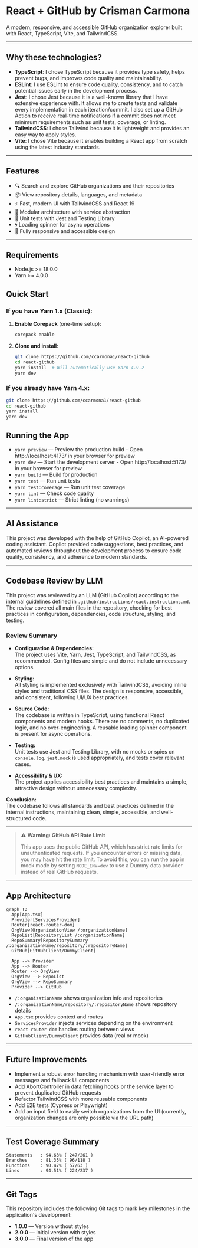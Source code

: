 # React + GitHub by Crisman Carmona

A modern, responsive, and accessible GitHub organization explorer built with React, TypeScript, Vite, and TailwindCSS.

---

## Why these technologies?

- **TypeScript**: I chose TypeScript because it provides type safety, helps prevent bugs, and improves code quality and maintainability.
- **ESLint**: I use ESLint to ensure code quality, consistency, and to catch potential issues early in the development process.
- **Jest**: I chose Jest because it is a well-known library that I have extensive experience with. It allows me to create tests and validate every implementation in each iteration/commit. I also set up a GitHub Action to receive real-time notifications if a commit does not meet minimum requirements such as unit tests, coverage, or linting.
- **TailwindCSS**: I chose Tailwind because it is lightweight and provides an easy way to apply styles.
- **Vite**: I chose Vite because it enables building a React app from scratch using the latest industry standards.

---

## Features

- 🔍 Search and explore GitHub organizations and their repositories
- 📦 View repository details, languages, and metadata
- ⚡ Fast, modern UI with TailwindCSS and React 19
- 🧩 Modular architecture with service abstraction
- 🧪 Unit tests with Jest and Testing Library
- 🌀 Loading spinner for async operations
- 📱 Fully responsive and accessible design

---

## Requirements

- Node.js >= 18.0.0
- Yarn >= 4.0.0

## Quick Start

### If you have Yarn 1.x (Classic):

1. **Enable Corepack** (one-time setup):

   ```bash
   corepack enable
   ```

2. **Clone and install**:
   ```bash
   git clone https://github.com/ccarmona1/react-github
   cd react-github
   yarn install  # Will automatically use Yarn 4.9.2
   yarn dev
   ```

### If you already have Yarn 4.x:

```bash
git clone https://github.com/ccarmona1/react-github
cd react-github
yarn install
yarn dev
```

## Running the App

- `yarn preview` — Preview the production build - Open http://localhost:4173/ in your browser for preview
- `yarn dev` — Start the development server - Open http://localhost:5173/ in your browser for preview
- `yarn build` — Build for production
- `yarn test` — Run unit tests
- `yarn test:coverage` — Run unit test coverage
- `yarn lint` — Check code quality
- `yarn lint:strict` — Strict linting (no warnings)

---

## AI Assistance

This project was developed with the help of GitHub Copilot, an AI-powered coding assistant. Copilot provided code suggestions, best practices, and automated reviews throughout the development process to ensure code quality, consistency, and adherence to modern standards.

---

## Codebase Review by LLM

This project was reviewed by an LLM (GitHub Copilot) according to the internal guidelines defined in `.github/instructions/react.instructions.md`.  
The review covered all main files in the repository, checking for best practices in configuration, dependencies, code structure, styling, and testing.

### Review Summary

- **Configuration & Dependencies:**  
  The project uses Vite, Yarn, Jest, TypeScript, and TailwindCSS, as recommended. Config files are simple and do not include unnecessary options.

- **Styling:**  
  All styling is implemented exclusively with TailwindCSS, avoiding inline styles and traditional CSS files. The design is responsive, accessible, and consistent, following UI/UX best practices.

- **Source Code:**  
  The codebase is written in TypeScript, using functional React components and modern hooks. There are no comments, no duplicated logic, and no over-engineering. A reusable loading spinner component is present for async operations.

- **Testing:**  
  Unit tests use Jest and Testing Library, with no mocks or spies on `console.log`. `jest.mock` is used appropriately, and tests cover relevant cases.

- **Accessibility & UX:**  
  The project applies accessibility best practices and maintains a simple, attractive design without unnecessary complexity.

**Conclusion:**  
The codebase follows all standards and best practices defined in the internal instructions, maintaining clean, simple, accessible, and well-structured code.

---

> ⚠️ **Warning: GitHub API Rate Limit**
>
> This app uses the public GitHub API, which has strict rate limits for unauthenticated requests. If you encounter errors or missing data, you may have hit the rate limit. To avoid this, you can run the app in mock mode by setting `NODE_ENV=dev` to use a Dummy data provider instead of real GitHub requests.

---

## App Architecture

```mermaid
graph TD
  App[App.tsx]
  Provider[ServicesProvider]
  Router[react-router-dom]
  OrgView[OrganizationView /:organizationName]
  RepoList[RepositoryList /:organizationName]
  RepoSummary[RepositorySummary /:organizationName/repository/:repositoryName]
  GitHub[GitHubClient/DummyClient]

  App --> Provider
  App --> Router
  Router --> OrgView
  OrgView --> RepoList
  OrgView --> RepoSummary
  Provider --> GitHub
```

- `/:organizationName` shows organization info and repositories
- `/:organizationName/repository/:repositoryName` shows repository details
- `App.tsx` provides context and routes
- `ServicesProvider` injects services depending on the environment
- `react-router-dom` handles routing between views
- `GitHubClient/DummyClient` provides data (real or mock)

---

## Future Improvements

- Implement a robust error handling mechanism with user-friendly error messages and fallback UI components
- Add AbortController in data fetching hooks or the service layer to prevent duplicated GitHub requests
- Refactor TailwindCSS with more reusable components
- Add E2E tests (Cypress or Playwright)
- Add an input field to easily switch organizations from the UI (currently, organization changes are only possible via the URL path)

---

## Test Coverage Summary

```
Statements   : 94.63% ( 247/261 )
Branches     : 81.35% ( 96/118 )
Functions    : 90.47% ( 57/63 )
Lines        : 94.51% ( 224/237 )
```

---

## Git Tags

This repository includes the following Git tags to mark key milestones in the application's development:

- **1.0.0** — Version without styles
- **2.0.0** — Initial version with styles
- **3.0.0** — Final version of the app
